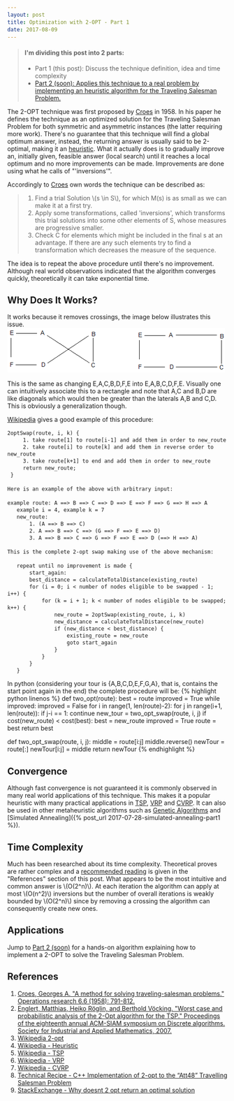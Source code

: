 ```yaml
---
layout: post
title: Optimization with 2-OPT - Part 1
date: 2017-08-09
---
```


> #### I'm dividing this post into 2 parts:
> - Part 1 (this post): Discuss the technique definition, idea and time complexity 
> - [Part 2 (soon): Applies this technique to a real problem by implementing an heuristic algorithm for the Traveling Salesman Problem.]()

The 2-OPT technique was first proposed by [Croes](https://doi.org/10.1287/opre.6.6.791) in 1958. In his paper he defines the technique as an optimized solution for the Traveling Salesman Problem for both symmetric and asymmetric instances (the latter requiring more work). There's no guarantee that this technique will find a global optimum answer, instead, the returning answer is usually said to be 2-optimal, making it an [heuristic](https://en.wikipedia.org/wiki/Heuristic). What it actually does is to gradually improve an, initially given, feasible answer (local search) until it reaches a local optimum and no more improvements can be made. Improvements are done using what he calls of "'inversions'".

Accordingly to [Croes](https://doi.org/10.1287/opre.6.6.791) own words the technique can be described as:
> 1. Find a trial Solution \\(s \in S\\), for which M(s) is as small as we can make it at a first try.
> 1. Apply some transformations, called 'inversions', which transforms this trial solutions into some other elements of S, whose measures are progressive smaller.
> 1. Check C for elements which might be included in the final s at an advantage. If there are any such elements try to find a transformation which decreases the measure of the sequence.

The idea is to repeat the above procedure until there's no improvement. Although real world observations indicated that the algorithm converges quickly, theoretically it can take exponential time.

Why Does It Works?
---
It works because it removes crossings, the image below illustrates this issue.
![Removing crossings](/img/2opt.png)

This is the same as changing E,A,C,B,D,F,E into E,A,B,C,D,F,E. Visually one can intuitively associate this to a rectangle and note that A,C and B,D are like diagonals which would then be greater than the laterals A,B and C,D. This is obviously a generalization though.

[Wikipedia](https://en.wikipedia.org/wiki/2-opt) gives a good example of this procedure:  
```
2optSwap(route, i, k) {
     1. take route[1] to route[i-1] and add them in order to new_route
     2. take route[i] to route[k] and add them in reverse order to new_route
     3. take route[k+1] to end and add them in order to new_route
     return new_route;
 }

Here is an example of the above with arbitrary input:

example route: A ==> B ==> C ==> D ==> E ==> F ==> G ==> H ==> A  
   example i = 4, example k = 7  
   new_route:  
       1. (A ==> B ==> C)  
       2. A ==> B ==> C ==> (G ==> F ==> E ==> D)  
       3. A ==> B ==> C ==> G ==> F ==> E ==> D (==> H ==> A)

This is the complete 2-opt swap making use of the above mechanism:

   repeat until no improvement is made {
       start_again:
       best_distance = calculateTotalDistance(existing_route)
       for (i = 0; i < number of nodes eligible to be swapped - 1; i++) {
           for (k = i + 1; k < number of nodes eligible to be swapped; k++) {
               new_route = 2optSwap(existing_route, i, k)
               new_distance = calculateTotalDistance(new_route)
               if (new_distance < best_distance) {
                   existing_route = new_route
                   goto start_again
               }
           }
       }
   }
```

In python (considering your tour is {A,B,C,D,E,F,G,A}, that is, contains the start point again in the end) the complete procedure will be:
{% highlight python linenos %}
def two_opt(route):
     best = route
     improved = True
     while improved:
          improved = False
          for i in range(1, len(route)-2):
               for j in range(i+1, len(route)):
                    if j-i == 1: continue
                    new_tour = two_opt_swap(route, i, j)
                    if cost(new_route) < cost(best):
                         best = new_route
                         improved = True
          route = best
     return best
                    
def two_opt_swap(route, i, j):
  middle = route[i:j]
  middle.reverse()
  newTour = route[:]
  newTour[i:j] = middle
  return newTour
{% endhighlight %}

Convergence
---
Although fast convergence is not guaranteed it is commonly observed in many real world applications of this technique. This makes it a popular heuristic with many practical applications in [TSP](https://en.wikipedia.org/wiki/Travelling_salesman_problem), [VRP](https://en.wikipedia.org/wiki/Vehicle_routing_problem) and [CVRP](https://en.wikipedia.org/wiki/Vehicle_routing_problem). It can also be used in other metaheuristic algorithms such as [Genetic Algorithms](https://en.wikipedia.org/wiki/Genetic_algorithm) and [Simulated Annealing]({% post_url 2017-07-28-simulated-annealing-part1 %}).

Time Complexity
---
Much has been researched about its time complexity. Theoretical proves are rather complex and a [recommended reading](http://dl.acm.org/citation.cfm?id=1283522) is given in the "References" section of this post. What appears to be the most intuitive and common answer is \\(O(2^n)\\). At each iteration the algorithm can apply at most \\(O(n^2)\\) inversions but the number of overall iterations is weakly bounded by \\(O(2^n)\\) since by removing a crossing the algorithm can consequently create new ones.

Applications
---
Jump to [Part 2 (soon)]() for a hands-on algorithm explaining how to implement a 2-OPT to solve the Traveling Salesman Problem. 

References
---
1. [Croes, Georges A. "A method for solving traveling-salesman problems." Operations research 6.6 (1958): 791-812.](https://doi.org/10.1287/opre.6.6.791)
1. [Englert, Matthias, Heiko Röglin, and Berthold Vöcking. "Worst case and probabilistic analysis of the 2-Opt algorithm for the TSP." Proceedings of the eighteenth annual ACM-SIAM symposium on Discrete algorithms. Society for Industrial and Applied Mathematics, 2007.](http://dl.acm.org/citation.cfm?id=1283522)
1. [Wikipedia 2-opt](https://en.wikipedia.org/wiki/2-opt)
1. [Wikipedia - Heuristic](https://en.wikipedia.org/wiki/Heuristic)
1. [Wikipedia - TSP](https://en.wikipedia.org/wiki/Travelling_salesman_problem)
1. [Wikipedia - VRP](https://en.wikipedia.org/wiki/Vehicle_routing_problem)
1. [Wikipedia - CVRP](https://en.wikipedia.org/wiki/Vehicle_routing_problem)
1. [Technical Recipe - C++ Implementation of 2-opt to the “Att48” Travelling Salesman Problem](http://www.technical-recipes.com/2012/applying-c-implementations-of-2-opt-to-travelling-salesman-problems/)
1. [StackExchange - Why doesnt 2 opt return an optimal solution](https://cs.stackexchange.com/questions/73784/why-doesnt-2-opt-return-an-optimal-solution)
